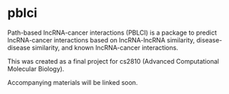 # pblci
Path-based lncRNA-cancer interactions (PBLCI) is a package to predict lncRNA-cancer interactions based on lncRNA-lncRNA similarity, disease-disease similarity, and known lncRNA-cancer interactions. 

This was created as a final project for cs2810 (Advanced Computational Molecular Biology). 

Accompanying materials will be linked soon. 
